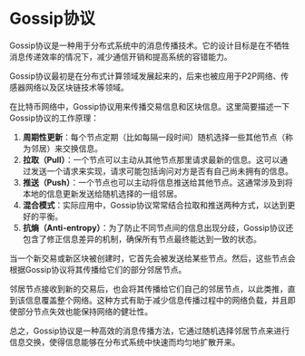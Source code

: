 # Gossip协议

Gossip协议是一种用于分布式系统中的消息传播技术。它的设计目标是在不牺牲消息传递效率的情况下，减少通信开销和提高系统的容错能力。

Gossip协议最初是在分布式计算领域发展起来的，后来也被应用于P2P网络、传感器网络以及区块链技术等领域。

在比特币网络中，Gossip协议用来传播交易信息和区块信息。这里简要描述一下Gossip协议的工作原理：

1. **周期性更新**：每个节点定期（比如每隔一段时间）随机选择一些其他节点（称为邻居）来交换信息。
2. **拉取（Pull）**：一个节点可以主动从其他节点那里请求最新的信息。这可以通过发送一个请求来实现，请求可能包括询问对方是否有自己尚未拥有的信息。
3. **推送（Push）**：一个节点也可以主动将信息推送给其他节点。这通常涉及到将本地的信息更新发送给随机选择的一组邻居。
4. **混合模式**：实际应用中，Gossip协议常常结合拉取和推送两种方式，以达到更好的平衡。
5. **抗熵（Anti-entropy）**：为了防止不同节点间的信息出现分歧，Gossip协议还包含了修正信息差异的机制，确保所有节点最终能达到一致的状态。

当一个新交易或新区块被创建时，它首先会被发送给某些节点。然后，这些节点会根据Gossip协议将其传播给它们的部分邻居节点。

邻居节点接收到新的交易后，也会将其传播给它们自己的邻居节点，以此类推，直到该信息覆盖整个网络。这种方式有助于减少信息传播过程中的网络负载，并且即使部分节点失效也能保持网络的健壮性。

总之，Gossip协议是一种高效的消息传播方法，它通过随机选择邻居节点来进行信息交换，使得信息能够在分布式系统中快速而均匀地扩散开来。